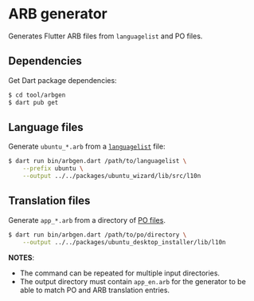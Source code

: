 # ARB generator

Generates Flutter ARB files from `languagelist` and PO files.

## Dependencies

Get Dart package dependencies:

```bash
$ cd tool/arbgen
$ dart pub get
```

## Language files

Generate `ubuntu_*.arb` from a [`languagelist`](https://git.launchpad.net/ubiquity/tree/d-i/source/localechooser/languagelist) file:

```bash
$ dart run bin/arbgen.dart /path/to/languagelist \
    --prefix ubuntu \
    --output ../../packages/ubuntu_wizard/lib/src/l10n
```

## Translation files

Generate `app_*.arb` from a directory of [PO files](https://git.launchpad.net/ubiquity/tree/debian/real-po).

```bash
$ dart run bin/arbgen.dart /path/to/po/directory \
    --output ../../packages/ubuntu_desktop_installer/lib/l10n
```

**NOTES**:
- The command can be repeated for multiple input directories.
- The output directory must contain `app_en.arb` for the generator to be able to match PO and ARB translation entries.
